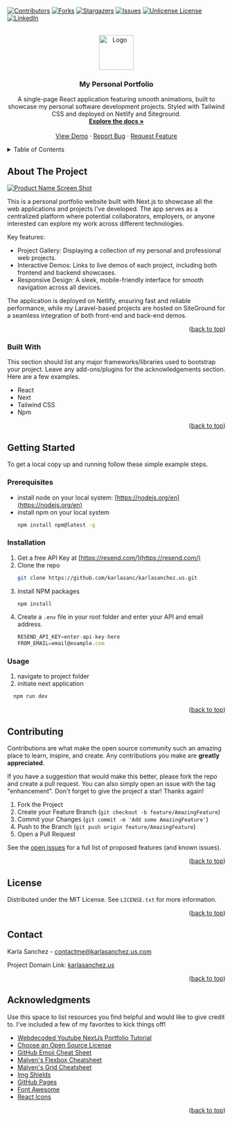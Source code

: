 <a name="readme-top"></a>

<!-- PROJECT SHIELDS -->
[![Contributors][contributors-shield]][contributors-url]
[![Forks][forks-shield]][forks-url]
[![Stargazers][stars-shield]][stars-url]
[![Issues][issues-shield]][issues-url]
[![Unlicense License][license-shield]][license-url]
[![LinkedIn][linkedin-shield]][linkedin-url]

<!-- PROJECT LOGO -->
<br />
<div align="center">
  <a href="https://github.com/karlasanc/karlasanchez.us">
    <img src="images/logo.png" alt="Logo" width="80" height="80">
  </a>

<h3 align="center">My Personal Portfolio</h3>

  <p align="center">
    A single-page React application featuring smooth animations, built to showcase my personal software development projects. Styled with Tailwind CSS and deployed on Netlify and Siteground.
    <br />
    <a href="https://github.com/karlasanc/karlasanchez.us"><strong>Explore the docs »</strong></a>
    <br />
    <br />
    <a href="https://github.com/karlasanc/karlasanchez.us">View Demo</a>
    ·
    <a href="https://github.com/karlasanc/karlasanchez.us/issues">Report Bug</a>
    ·
    <a href="https://github.com/karlasanc/karlasanchez.us/issues">Request Feature</a>
  </p>
</div>

<!-- TABLE OF CONTENTS -->
<details>
  <summary>Table of Contents</summary>
  <ol>
    <li>
      <a href="#about-the-project">About The Project</a>
      <ul>
        <li><a href="#built-with">Built With</a></li>
      </ul>
    </li>
    <li>
      <a href="#getting-started">Getting Started</a>
      <ul>
        <li><a href="#prerequisites">Prerequisites</a></li>
        <li><a href="#installation">Installation</a></li>
        <li><a href="#usage">Usage</a></li>
      </ul>
    </li>
    <li><a href="#roadmap">Roadmap</a></li>
    <li><a href="#contributing">Contributing</a></li>
    <li><a href="#license">License</a></li>
    <li><a href="#contact">Contact</a></li>
    <li><a href="#acknowledgments">Acknowledgments</a></li>
  </ol>
</details>

<!-- ABOUT THE PROJECT -->
## About The Project

[![Product Name Screen Shot][product-screenshot]](https://example.com)

This is a personal portfolio website built with Next.js to showcase all the web applications and projects I've developed. The app serves as a centralized platform where potential collaborators, employers, or anyone interested can explore my work across different technologies.

Key features:
* Project Gallery: Displaying a collection of my personal and professional web projects.
* Interactive Demos: Links to live demos of each project, including both frontend and backend showcases.
* Responsive Design: A sleek, mobile-friendly interface for smooth navigation across all devices.

The application is deployed on Netlify, ensuring fast and reliable performance, while my Laravel-based projects are hosted on SiteGround for a seamless integration of both front-end and back-end demos.

<p align="right">(<a href="#readme-top">back to top</a>)</p>



### Built With

This section should list any major frameworks/libraries used to bootstrap your project. Leave any add-ons/plugins for the acknowledgements section. Here are a few examples.
* React
* Next
* Tailwind CSS
* Npm
  
<p align="right">(<a href="#readme-top">back to top</a>)</p>

<!-- GETTING STARTED -->

## Getting Started

To get a local copy up and running follow these simple example steps.

### Prerequisites

- install node on your local system: [https://nodejs.org/en](https://nodejs.org/en)
- install npm on your local system
  ```sh
  npm install npm@latest -g
  ```

### Installation

1. Get a free API Key at [https://resend.com/](https://resend.com/)
2. Clone the repo
   ```sh
   git clone https://github.com/karlasanc/karlasanchez.us.git
   ```
3. Install NPM packages
   ```sh
   npm install
   ```
4. Create a `.env` file in your root folder and enter your API and email address.
   ```js
   RESEND_API_KEY=enter-api-key-here
   FROM_EMAIL=email@example.com
   ```

### Usage

1. navigate to project folder
2. initiate next application

```sh
  npm run dev
```
<p align="right">(<a href="#readme-top">back to top</a>)</p>

<!-- CONTRIBUTING -->
## Contributing

Contributions are what make the open source community such an amazing place to learn, inspire, and create. Any contributions you make are **greatly appreciated**.

If you have a suggestion that would make this better, please fork the repo and create a pull request. You can also simply open an issue with the tag "enhancement".
Don't forget to give the project a star! Thanks again!

1. Fork the Project
2. Create your Feature Branch (`git checkout -b feature/AmazingFeature`)
3. Commit your Changes (`git commit -m 'Add some AmazingFeature'`)
4. Push to the Branch (`git push origin feature/AmazingFeature`)
5. Open a Pull Request

See the [open issues](https://github.com/karlasanc/karlasanchez.us/issues) for a full list of proposed features (and known issues).

<p align="right">(<a href="#readme-top">back to top</a>)</p>

<!-- LICENSE -->

## License

Distributed under the MIT License. See `LICENSE.txt` for more information.

<p align="right">(<a href="#readme-top">back to top</a>)</p>

<!-- CONTACT -->

## Contact

Karla Sanchez - contactme@karlasanchez.us.com

Project Domain Link: [karlasanchez.us](https://karlasanchez.us)

<p align="right">(<a href="#readme-top">back to top</a>)</p>

<!-- ACKNOWLEDGMENTS -->
## Acknowledgments

Use this space to list resources you find helpful and would like to give credit to. I've included a few of my favorites to kick things off!

* [Webdecoded Youtube NextJs Portfolio Tutorial](https://www.youtube.com/watch?v=Kb1f5bvF6f4)
* [Choose an Open Source License](https://choosealicense.com)
* [GitHub Emoji Cheat Sheet](https://www.webpagefx.com/tools/emoji-cheat-sheet)
* [Malven's Flexbox Cheatsheet](https://flexbox.malven.co/)
* [Malven's Grid Cheatsheet](https://grid.malven.co/)
* [Img Shields](https://shields.io)
* [GitHub Pages](https://pages.github.com)
* [Font Awesome](https://fontawesome.com)
* [React Icons](https://react-icons.github.io/react-icons/search)

<p align="right">(<a href="#readme-top">back to top</a>)</p>

<!-- MARKDOWN LINKS & IMAGES -->
<!-- https://www.markdownguide.org/basic-syntax/#reference-style-links -->
[contributors-shield]: https://img.shields.io/github/contributors/karlasanc/karlasanchez.us.svg?style=for-the-badge
[contributors-url]: https://github.com/karlasanc/karlasanchez.us/graphs/contributors
[forks-shield]: https://img.shields.io/github/forks/karlasanc/karlasanchez.us.svg?style=for-the-badge
[forks-url]: https://github.com/karlasanc/karlasanchez.us/network/members
[stars-shield]: https://img.shields.io/github/stars/karlasanc/karlasanchez.us.svg?style=for-the-badge
[stars-url]: https://github.com/karlasanc/karlasanchez.us/stargazers
[issues-shield]: https://img.shields.io/github/issues/karlasanc/karlasanchez.us.svg?style=for-the-badge
[issues-url]: https://github.com/karlasanc/karlasanchez.us/issues
[license-shield]: https://img.shields.io/github/license/karlasanc/karlasanchez.us.svg?style=for-the-badge
[license-url]: https://github.com/karlasanc/karlasanchez.us/blob/master/LICENSE.txt
[linkedin-shield]: https://img.shields.io/badge/-LinkedIn-black.svg?style=for-the-badge&logo=linkedin&colorB=555
[linkedin-url]: https://linkedin.com/in/karlasanc
[product-screenshot]: images/screenshot.png
